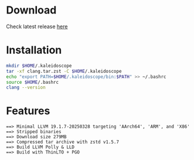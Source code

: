 # Download 
Check latest release [here](https://github.com/purrrslitterbox/clang-releases/releases/latest)

# Installation
```bash
mkdir $HOME/.kaleidoscope
tar -xf clang.tar.zst -C $HOME/.kaleidoscope
echo "export PATH=$HOME/.kaleidoscope/bin:$PATH" >> ~/.bashrc
source $HOME/.bashrc
clang --version
``` 

# Features 
```
==> Minimal LLVM 19.1.7-20250328 targeting 'AArch64', 'ARM', and 'X86'
==> Stripped binaries
==> Download size 279MB
==> Compressed tar archive with zstd v1.5.7
==> Build LLVM Polly & LLD
==> Build with ThinLTO + PGO
```
